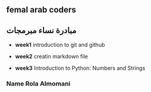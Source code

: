 ## femal arab coders
## مبادرة نساء مبرمجات

* __week1__
introduction to git and github
* __week2__
creatin markdown file

* __week3__
Introduction to Python: Numbers and Strings


### Name Rola Almomani
